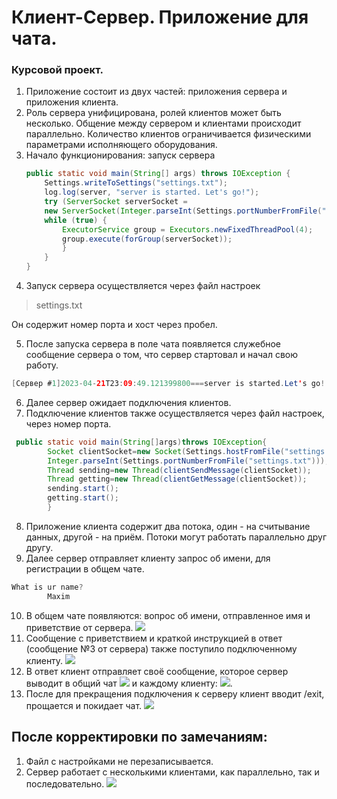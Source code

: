 # Клиент-Сервер. Приложение для чата.

### Курсовой проект.

1. Приложение состоит из двух частей: приложения сервера и приложения клиента.
2. Роль сервера унифицирована, ролей клиентов может быть несколько. Общение между сервером и клиентами происходит
   параллельно. Количество клиентов ограничивается физическими параметрами исполняющего оборудования.
3. Начало функционирования: запуск сервера
   ```java
   public static void main(String[] args) throws IOException {
       Settings.writeToSettings("settings.txt");
       log.log(server, "server is started. Let's go!");
       try (ServerSocket serverSocket =
       new ServerSocket(Integer.parseInt(Settings.portNumberFromFile("settings.txt")))) {
       while (true) {
           ExecutorService group = Executors.newFixedThreadPool(4);
           group.execute(forGroup(serverSocket));
           }
       }
   }


4. Запуск сервера осуществляется через файл настроек

> settings.txt

Он содержит номер порта и хост через пробел.

5. После запуска сервера в поле чата появляется служебное сообщение сервера о том, что сервер стартовал и начал свою
   работу.

````java
[Сервер #1]2023-04-21T23:09:49.121399800===server is started.Let's go!
````

6. Далее сервер ожидает подключения клиентов.
7. Подключение клиентов также осуществляется через файл настроек, через номер порта.

````java
 public static void main(String[]args)throws IOException{
        Socket clientSocket=new Socket(Settings.hostFromFile("settings.txt"),
        Integer.parseInt(Settings.portNumberFromFile("settings.txt")));
        Thread sending=new Thread(clientSendMessage(clientSocket));
        Thread getting=new Thread(clientGetMessage(clientSocket));
        sending.start();
        getting.start();
        }
````

8. Приложение клиента содержит два потока, один - на считывание данных, другой - на приём. Потоки могут работать
   параллельно друг другу.
9. Далее сервер отправляет клиенту запрос об имени, для регистрации в общем чате.

````java
What is ur name?
        Maxim
````

10. В общем чате появляются: вопрос об имени, отправленное имя и приветствие от сервера.
    ![](https://github.com/IrinaBurnina/ServerForClients/pictures/Chat.PNG)
11. Сообщение с приветствием и краткой инструкцией в ответ (сообщение №3 от сервера) также поступило подключенному
    клиенту.
    ![](https://github.com/IrinaBurnina/ServerForClients/pictures/ClientIsClosed.PNG)
12. В ответ клиент отправляет своё сообщение, которое сервер выводит в общий чат
    ![](https://github.com/IrinaBurnina/ServerForClients/pictures/ServerPic.PNG)
    и каждому клиенту:
    ![](https://github.com/IrinaBurnina/ServerForClients/pictures/Chatting.PNG).
13. После для прекращения подключения к серверу клиент вводит /exit, прощается и покидает чат.
    ![](https://github.com/IrinaBurnina/ServerForClients/pictures/ExitOnOneClient.PNG)

## После корректировки по замечаниям:

1. Файл с настройками не перезаписывается.
2. Сервер работает с несколькими клиентами, как параллельно, так и последовательно.
   ![](https://github.com/IrinaBurnina/ServerForClients/pictures/secondIteration.PNG)